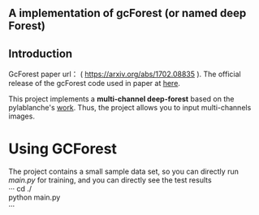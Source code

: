 
## A implementation of gcForest (or named deep Forest)
## Introduction
GcForest paper url： ( https://arxiv.org/abs/1702.08835 ).
The official release of the gcForest code used in paper at [here](https://github.com/kingfengji/gcforest). 

This project implements a **multi-channel deep-forest** based on the pylablanche's [work](https://github.com/pylablanche/gcForest). Thus, the project allows you to input multi-channels images.
# Using GCForest
The project contains a small sample data set, so you can directly run *main.py* for training, and you can directly see the test results  
···
cd ./   
python main.py  
···
